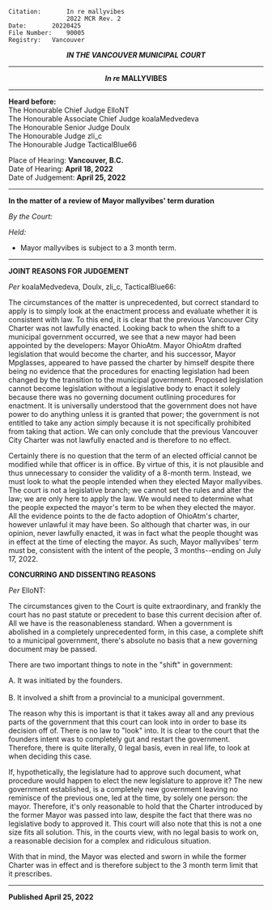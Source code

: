 	Citation:       In re mallyvibes
                	2022 MCR Rev. 2
	Date:		20220425
	File Number:	90005
	Registry:	Vancouver

<p align="center"><b><i>
				IN THE VANCOUVER MUNICIPAL COURT
</b></i>

---

<p align="center">  <i>   <b>  In re </i>MALLYVIBES	  </b>

---
	
**Heard before:**
<br> The Honourable Chief Judge ElloNT
<br> The Honourable Associate Chief Judge koalaMedvedeva
<br> The Honourable Senior Judge Doulx
<br> The Honourable Judge zli_c
<br> The Honourable Judge TacticalBlue66

Place of Hearing: **Vancouver, B.C.**
<br>				Date of Hearing: **April 18, 2022**
<br>				Date of Judgement: **April 25, 2022**

---

  **In the matter of a review of Mayor mallyvibes' term duration**
  
*By the Court:*
  
*Held:*
  
- Mayor mallyvibes is subject to a 3 month term.
  
---
  
  **JOINT REASONS FOR JUDGEMENT**
  
  *Per* koalaMedvedeva, Doulx, zli_c, TacticalBlue66:
  
The circumstances of the matter is unprecedented, but correct standard to apply is to simply look at the enactment process and evaluate whether it is consistent with law. To this end, it is clear that the previous Vancouver City Charter was not lawfully enacted. Looking back to when the shift to a municipal government occurred, we see that a new mayor had been appointed by the developers: Mayor OhioAtm. Mayor OhioAtm drafted legislation that would become the charter, and his successor, Mayor Mpglasses, appeared to have passed the charter by himself despite there being no evidence that the procedures for enacting legislation had been changed by the transition to the municipal government. Proposed legislation cannot become legislation without a legislative body to enact it solely because there was no governing document outlining procedures for enactment. It is universally understood that the government does not have power to do anything unless it is granted that power; the government is not entitled to take any action simply because it is not specifically prohibited from taking that action. We can only conclude that the previous Vancouver City Charter was not lawfully enacted and is therefore to no effect.

Certainly there is no question that the term of an elected official cannot be modified while that officer is in office. By virtue of this, it is not plausible and thus unnecessary to consider the validity of a 8-month term. Instead, we must look to what the people intended when they elected Mayor mallyvibes. The court is not a legislative branch; we cannot set the rules and alter the law; we are only here to apply the law. We would need to determine what the people expected the mayor's term to be when they elected the mayor. All the evidence points to the de facto adoption of OhioAtm's charter, however unlawful it may have been. So although that charter was, in our opinion, never lawfully enacted, it was in fact what the people thought was in effect at the time of electing the mayor. As such, Mayor mallyvibes' term must be, consistent with the intent of the people, 3 months--ending on July 17, 2022.
  
  **CONCURRING AND DISSENTING REASONS**
  
  *Per* ElloNT:
   
The circumstances given to the Court is quite extraordinary, and frankly the court has no past statute or precedent to base this current decision after of. All we have is the reasonableness standard. When a government is abolished in a completely unprecedented form, in this case, a complete shift to a municipal government, there's absolute no basis that a new governing document may be passed. 

There are two important things to note in the "shift" in government: 

A. It was initiated by the founders.						<br>	
B. It involved a shift from a provincial to a municipal government.

The reason why this is important is that it takes away all and any previous parts of the government that this court can look into in order to base its decision off of. There is no law to "look" into. It is clear to the court that the founders intent was to completely gut and restart the government. Therefore, there is quite literally, 0 legal basis, even in real life, to look at when deciding this case.

If, hypothetically, the legislature had to approve such document, what procedure would happen to elect the new legislature to approve it? The new government established, is a completely new government leaving no reminisce of the previous one, led at the time, by solely one person: the mayor. Therefore, it's only reasonable to hold that the Charter introduced by the former Mayor was passed into law, despite the fact that there was no legislative body to approved it. This court will also note that this is not a one size fits all solution. This, in the courts view, with no legal basis to work on, a reasonable decision for a complex and ridiculous situation.

With that in mind, the Mayor was elected and sworn in while the former Charter was in effect and is therefore subject to the 3 month term limit that it prescribes.
  
---
  
  **Published April 25, 2022**
